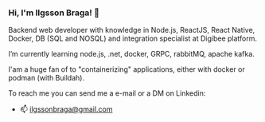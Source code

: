 ### Hi, I'm Ilgsson Braga! 👋

Backend web developer with knowledge in Node.js, ReactJS, React Native, Docker, DB (SQL and NOSQL) and integration specialist at Digibee platform.

I’m currently learning node.js, .net, docker, GRPC, rabbitMQ, apache kafka.

I'am a huge fan of to "containerizing" applications, either with docker or podman (with Buildah).

To reach me you can send me a e-mail or a DM on Linkedin:

- 📫 ilgssonbraga@gmail.com

<!--- 🔭 I’m currently working on grow my knowledge in development and management of micro services.
- 🌱 I’m currently learning node.js, .net, docker, GRPC, rabbitMQ, apache kafka.
- 👯 I’m looking to collaborate on node.js projects.
- 💬 Ask me about node.js, math and games.
- 📫 How to reach me: ilgssonbraga@gmail.com
